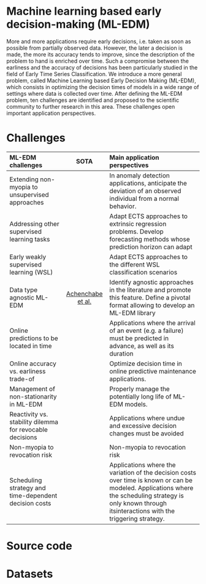 # Machine learning based early decision-making (ML-EDM)
More and more applications require early decisions, i.e. taken as soon as possible from partially observed data. However, the later a decision is made, the more its accuracy tends to improve, since the description of the problem to hand is enriched over time. Such a compromise between the earliness and the accuracy of decisions has been particularly studied in the field of Early Time Series Classification. We introduce a more general problem, called Machine Learning based Early Decision Making (ML-EDM), which consists in optimizing the decision times of models in a wide range of settings where data is collected over time. After defining the ML-EDM problem, ten challenges are identified and proposed to the scientific community to further research in this area. These challenges open important application perspectives.



# Challenges
| ML-EDM challenges | SOTA | Main application perspectives |
| :---         |     :---:      |          :---|
| Extending non-myopia to unsupervised approaches  |    | In anomaly detection applications, anticipate the deviation of an observed individual from a normal behavior.    |
| Addressing other supervised learning tasks     |       | Adapt ECTS approaches to extrinsic regression problems. Develop forecasting methods whose prediction horizon can adapt  |
| Early weakly supervised learning (WSL) |   | Adapt ECTS approaches to the different WSL classification scenarios | 
| Data type agnostic ML-EDM | [Achenchabe et al.](https://link.springer.com/article/10.1007/s10994-021-05974-z) | Identify agnostic approaches in the literature and promote this feature. Define a pivotal format allowing to develop an ML-EDM library |
| Online predictions to be located in time |  | Applications where the arrival of an event (e.g. a failure) must be predicted in advance, as well as its duration |
| Online accuracy vs. earliness trade-of | | Optimize decision time in online predictive maintenance applications. |
| Management of non-stationarity in ML-EDM | | Properly manage the potentially long life of ML-EDM models.|
| Reactivity vs. stability dilemma for revocable decisions | | Applications where undue and excessive decision changes must be avoided|
| Non-myopia to revocation risk | | Non-myopia to revocation risk |
| Scheduling strategy and time-dependent decision costs | | Applications where the variation of the decision costs over time is known or can be modeled. Applications where the scheduling strategy is only known through itsinteractions with the triggering strategy. |

# Source code


# Datasets
